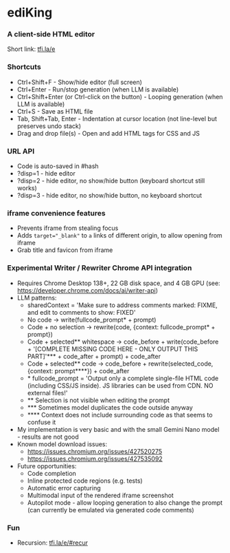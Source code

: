 # ediKing
### A client-side HTML editor
Short link: [tfi.la/e](https://tfi.la/e)

### Shortcuts
- Ctrl+Shift+F - Show/hide editor (full screen)
- Ctrl+Enter - Run/stop generation (when LLM is available)
- Ctrl+Shift+Enter (or Ctrl-click on the button) - Looping generation (when LLM is available)
- Ctrl+S - Save as HTML file
- Tab, Shift+Tab, Enter - Indentation at cursor location (not line-level but preserves undo stack)
- Drag and drop file(s) - Open and add HTML tags for CSS and JS

### URL API
- Code is auto-saved in #hash
- ?disp=1 - hide editor
- ?disp=2 - hide editor, no show/hide button (keyboard shortcut still works)
- ?disp=3 - hide editor, no show/hide button, no keyboard shortcut

### iframe convenience features
- Prevents iframe from stealing focus
- Adds `target="_blank"` to `a` links of different origin, to allow opening from iframe
- Grab title and favicon from iframe

### Experimental Writer / Rewriter Chrome API integration
- Requires Chrome Desktop 138+, 22 GB disk space, and 4 GB GPU (see: https://developer.chrome.com/docs/ai/writer-api)
- LLM patterns:
  - sharedContext = 'Make sure to address comments marked: FIXME, and edit to comments to show: FIXED'
  - No code -> write(fullcode_prompt* + prompt)
  - Code + no selection -> rewrite(code, {context: fullcode_prompt* + prompt})
  - Code + selected** whitespace -> code_before + write(code_before + '[COMPLETE MISSING CODE HERE - ONLY OUTPUT THIS PART]'*** + code_after + prompt) + code_after
  - Code + selected** code -> code_before + rewrite(selected_code, {context: prompt****}) + code_after
  - \* fullcode_prompt = 'Output only a complete single-file HTML code (including CSS/JS inside). JS libraries can be used from CDN. NO external files!'
  - \** Selection is not visible when editing the prompt
  - \*** Sometimes model duplicates the code outside anyway
  - \**** Context does not include surrounding code as that seems to confuse it
- My implementation is very basic and with the small Gemini Nano model - results are not good
- Known model download issues:
  - https://issues.chromium.org/issues/427520275
  - https://issues.chromium.org/issues/427535092
- Future opportunities:
  - Code completion
  - Inline protected code regions (e.g. tests)
  - Automatic error capturing
  - Multimodal input of the rendered iframe screenshot
  - Autopilot mode - allow looping generation to also change the prompt (can currently be emulated via generated code comments)

### Fun
- Recursion: [tfi.la/e/#recur](https://tfi.la/e/#recur)